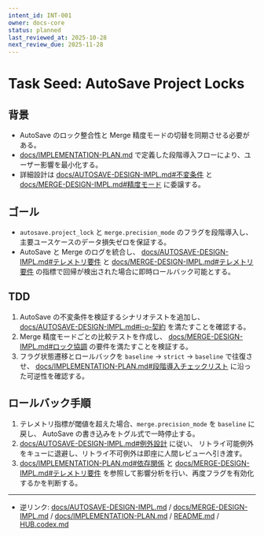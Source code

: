 ```yaml
---
intent_id: INT-001
owner: docs-core
status: planned
last_reviewed_at: 2025-10-28
next_review_due: 2025-11-28
---
```


# Task Seed: AutoSave Project Locks

## 背景

- AutoSave のロック整合性と Merge 精度モードの切替を同期させる必要がある。
- [docs/IMPLEMENTATION-PLAN.md](../IMPLEMENTATION-PLAN.md) で定義した段階導入フローにより、ユーザー影響を最小化する。
- 詳細設計は [docs/AUTOSAVE-DESIGN-IMPL.md#不変条件](../AUTOSAVE-DESIGN-IMPL.md#%E4%B8%8D%E5%A4%89%E6%9D%A1%E4%BB%B6) と
  [docs/MERGE-DESIGN-IMPL.md#精度モード](../MERGE-DESIGN-IMPL.md#%E7%B2%BE%E5%BA%A6%E3%83%A2%E3%83%BC%E3%83%89) に委譲する。

## ゴール

- `autosave.project_lock` と `merge.precision_mode` のフラグを段階導入し、主要ユースケースのデータ損失ゼロを保証する。
- AutoSave と Merge のログを統合し、
  [docs/AUTOSAVE-DESIGN-IMPL.md#テレメトリ要件](
    ../AUTOSAVE-DESIGN-IMPL.md#%E3%83%86%E3%83%AC%E3%83%A1%E3%83%88%E3%83%AA%E8%A6%81%E4%BB%B6) と
  [docs/MERGE-DESIGN-IMPL.md#テレメトリ要件](
    ../MERGE-DESIGN-IMPL.md#%E3%83%86%E3%83%AC%E3%83%A1%E3%83%88%E3%83%AA%E8%A6%81%E4%BB%B6)
  の指標で回帰が検出された場合に即時ロールバック可能とする。

## TDD

1. AutoSave の不変条件を検証するシナリオテストを追加し、
   [docs/AUTOSAVE-DESIGN-IMPL.md#i-o-契約](
     ../AUTOSAVE-DESIGN-IMPL.md#i-o-%E5%A5%91%E7%B4%84)
   を満たすことを確認する。
2. Merge 精度モードごとの比較テストを作成し、
   [docs/MERGE-DESIGN-IMPL.md#ロック協調](
     ../MERGE-DESIGN-IMPL.md#%E3%83%AD%E3%83%83%E3%82%AF%E5%8D%94%E8%AA%BF)
   の要件を満たすことを検証する。
3. フラグ状態遷移とロールバックを `baseline` → `strict` → `baseline` で往復させ、
   [docs/IMPLEMENTATION-PLAN.md#段階導入チェックリスト][plan-rollout-checklist]
   に沿った可逆性を確認する。

## ロールバック手順

1. テレメトリ指標が閾値を超えた場合、`merge.precision_mode` を `baseline` に戻し、
   AutoSave の書き込みをトグル式で一時停止する。
2. [docs/AUTOSAVE-DESIGN-IMPL.md#例外設計][autosave-exceptions] に従い、
   リトライ可能例外をキューに退避し、リトライ不可例外は即座に人間レビューへ引き渡す。
3. [docs/IMPLEMENTATION-PLAN.md#依存関係][plan-dependencies]
   と [docs/MERGE-DESIGN-IMPL.md#テレメトリ要件][merge-telemetry]
   を参照して影響分析を行い、再度フラグを有効化するかを判断する。

---

- 逆リンク: [docs/AUTOSAVE-DESIGN-IMPL.md](../AUTOSAVE-DESIGN-IMPL.md) /
  [docs/MERGE-DESIGN-IMPL.md](../MERGE-DESIGN-IMPL.md) /
  [docs/IMPLEMENTATION-PLAN.md](../IMPLEMENTATION-PLAN.md) /
  [README.md](../../README.md) /
  [HUB.codex.md](../../HUB.codex.md)

[plan-rollout-checklist]:
  ../IMPLEMENTATION-PLAN.md#段階導入チェックリスト
[autosave-exceptions]:
  ../AUTOSAVE-DESIGN-IMPL.md#例外設計
[plan-dependencies]:
  ../IMPLEMENTATION-PLAN.md#依存関係
[merge-telemetry]:
  ../MERGE-DESIGN-IMPL.md#テレメトリ要件
